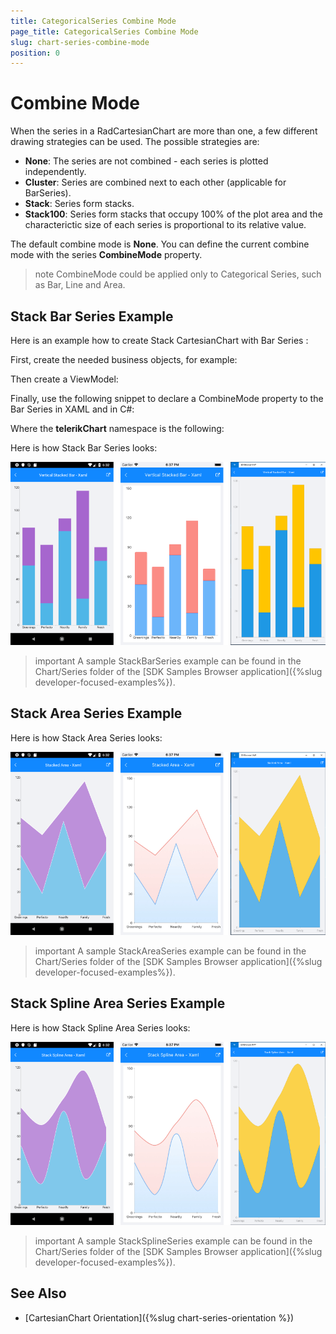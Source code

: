 ```yaml
---
title: CategoricalSeries Combine Mode
page_title: CategoricalSeries Combine Mode
slug: chart-series-combine-mode
position: 0
---
```


# Combine Mode

When the series in a RadCartesianChart are more than one, a few different drawing strategies can be used. The possible strategies are:

- **None**: The series are not combined - each series is plotted independently.
- **Cluster**: Series are combined next to each other (applicable for BarSeries).
- **Stack**: Series form stacks.
- **Stack100**: Series form stacks that occupy 100% of the plot area and the characterictic size of each series is proportional to its relative value.

The default combine mode is **None**. You can define the current combine mode with the series **CombineMode** property.

>note CombineMode could be applied only to Categorical Series, such as Bar, Line and Area.

## Stack Bar Series Example

Here is an example how to create Stack CartesianChart with Bar Series :

First, create the needed business objects, for example:

<snippet id='categorical-data-model'/>

Then create a ViewModel:

<snippet id='chart-series-view-model-3'/>

Finally, use the following snippet to declare a CombineMode property to the Bar Series in XAML and in C#:

<snippet id='chart-series-stackbarvertical-xaml'/>
<snippet id='chart-series-stackbarvertical-csharp'/>

Where the **telerikChart** namespace is the following:

<snippet id='xmlns-telerikchart'/>
<snippet id='ns-telerikchart'/>

Here is how Stack Bar Series looks:

![Stack CombineMode](images/chart-series-features-combine-mode-stack-bar-series.png)

>important A sample StackBarSeries example can be found in the Chart/Series folder of the [SDK Samples Browser application]({%slug developer-focused-examples%}).

## Stack Area Series Example

Here is how Stack Area Series looks:

![Stack CombineMode](images/chart-series-features-combine-mode-stack-area-series.png)

>important A sample StackAreaSeries example can be found in the Chart/Series folder of the [SDK Samples Browser application]({%slug developer-focused-examples%}).

## Stack Spline Area Series Example

Here is how Stack Spline Area Series looks:

![Stack CombineMode](images/chart-series-features-combine-mode-stack-spline-area-series.png)

>important A sample StackSplineSeries example can be found in the Chart/Series folder of the [SDK Samples Browser application]({%slug developer-focused-examples%}).

## See Also

- [CartesianChart Orientation]({%slug chart-series-orientation %})
